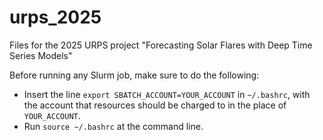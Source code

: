 # urps_2025
Files for the 2025 URPS project "Forecasting Solar Flares with Deep Time Series Models"

Before running any Slurm job, make sure to do the following:

- Insert the line `export SBATCH_ACCOUNT=YOUR_ACCOUNT` in `~/.bashrc`, with the account that resources should be charged to in the place of `YOUR_ACCOUNT`.
- Run `source ~/.bashrc` at the command line.
